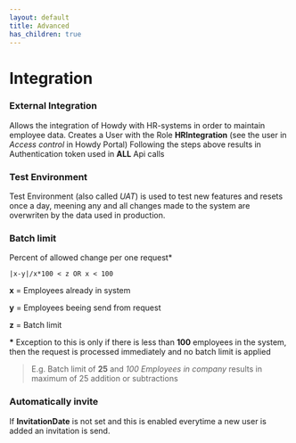 ```yaml
---
layout: default
title: Advanced
has_children: true
---
```


# Integration

### External Integration

Allows the integration of Howdy with HR-systems in order to maintain employee data.
Creates a User with the Role **HRIntegration** (see the user in *Access control* in Howdy Portal)
Following the steps above results in Authentication token used in **ALL** Api calls

### Test Environment

Test Environment (also called *UAT*) is used to test new features and resets once a day, meening any and all changes made to the system are overwriten by the data used in production.

### Batch limit

Percent of allowed change per one request*

`|x-y|/x*100 < z OR x < 100`

**x** = Employees already in system

**y** = Employees beeing send from request

**z** = Batch limit

**\*** Exception to this is only if there is less than **100** employees in the system, then the request is processed immediately and no batch limit is applied


> E.g. Batch limit of **25** and *100 Employees in company* results in maximum of 25 addition or subtractions


### Automatically invite

If **InvitationDate** is not set and this is enabled everytime a new user is added an invitation is send.